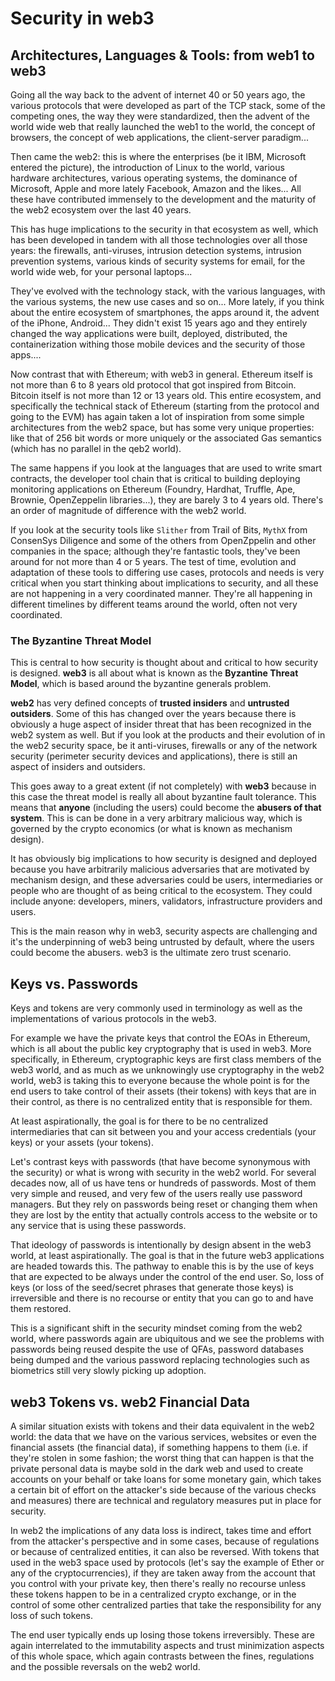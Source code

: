 # Security in web3

## Architectures, Languages & Tools: from web1 to web3

Going all the way back to the advent of internet 40 or 50 years ago, the various protocols that were developed as part of the TCP stack, some of the competing ones, the way they were standardized, then the advent of the world wide web that really launched the web1 to the world, the concept of browsers, the concept of web applications, the client-server paradigm...

Then came the web2: this is where the enterprises (be it IBM, Microsoft entered the picture), the introduction of Linux to the world, various hardware architectures, various operating systems, the dominance of Microsoft, Apple and more lately Facebook, Amazon and the likes... All these have contributed immensely to the development and the maturity of the web2 ecosystem over the last 40 years.

This has huge implications to the security in that ecosystem as well, which has been developed in tandem with all those technologies over all those years: the firewalls, anti-viruses, intrusion detection systems, intrusion prevention systems, various kinds of security systems for email, for the world wide web, for your personal laptops...

They've evolved with the technology stack, with the various languages, with the various systems, the new use cases and so on... More lately, if you think about the entire ecosystem of smartphones, the apps around it, the advent of the iPhone, Android... They didn't exist 15 years ago and they entirely changed the way applications were built, deployed, distributed, the containerization withing those mobile devices and the security of those apps....

Now contrast that with Ethereum; with web3 in general. Ethereum itself is not more than 6 to 8 years old protocol that got inspired from Bitcoin.
Bitcoin itself is not more than 12 or 13 years old. This entire ecosystem, and specifically the technical stack of Ethereum (starting from the protocol and going to the EVM) has again taken a lot of inspiration from some simple architectures from the web2 space, but has some very unique properties: like that of 256 bit words or more uniquely or the associated Gas semantics (which has no parallel in the qeb2 world).

The same happens if you look at the languages that are used to write smart contracts, the developer tool chain that is critical to building deploying monitoring applications on Ethereum (Foundry, Hardhat, Truffle, Ape, Brownie, OpenZeppelin libraries...), they are barely 3 to 4 years old. There's an order of magnitude of difference with the web2 world.

If you look at the security tools like `Slither` from Trail of Bits, `MythX` from ConsenSys Diligence and some of the others from OpenZppelin and other companies in the space; although they're fantastic tools, they've been around for not more than 4 or 5 years. The test of time, evolution and adaptation of these tools to differing use cases, protocols and needs is very critical when you start thinking about implications to security, and all these are not happening in a very coordinated manner. They're all happening in different timelines by different teams around the world, often not very coordinated.

### The Byzantine Threat Model

This is central to how security is thought about and critical to how security is designed. **web3** is all about what is known as the **Byzantine Threat Model**, which is based around the byzantine generals problem.

**web2** has very defined concepts of **trusted insiders** and **untrusted outsiders**. Some of this has changed over the years because there is obviously a huge aspect of insider threat that has been recognized in the web2 system as well. But if you look at the products and their evolution of in the web2 security space, be it anti-viruses, firewalls or any of the network security (perimeter security devices and applications), there is still an aspect of insiders and outsiders.

This goes away to a great extent (if not completely) with **web3** because in this case the threat model is really all about byzantine fault tolerance. This means that **anyone** (including the users) could become the **abusers of that system**. This is can be done in a very arbitrary malicious way, which  is governed by the crypto economics (or what is known as mechanism design).

It has obviously big implications to how security is designed and deployed because you have arbitrarily malicious adversaries that are motivated by mechanism design, and these adversaries could be users, intermediaries or people who are thought of as being critical to the ecosystem. They could include anyone: developers, miners, validators, infrastructure providers and users.

This is the main reason why in web3, security aspects are challenging and it's the underpinning of web3 being untrusted by default, where the users could become the abusers. web3 is the ultimate zero trust scenario.

## Keys vs. Passwords

Keys and tokens are very commonly used in terminology as well as the implementations of various protocols in the web3.

For example we have the private keys that control the EOAs in Ethereum, which is all about the public key cryptography that is used in web3. More specifically, in Ethereum, cryptographic keys are first class members of the web3 world, and as much as we unknowingly use cryptography in the web2 world, web3 is taking this to everyone because the whole point is for the end users to take control of their assets (their tokens) with keys that are in their control, as there is no centralized entity that is responsible for them.

At least aspirationally, the goal is for there to be no centralized intermediaries that can sit between you and your access credentials (your keys) or your assets (your tokens).

Let's contrast keys with passwords (that have become synonymous with the security) or what is wrong with security in the web2 world. For several decades now, all of us have tens or hundreds of passwords. Most of them very simple and reused, and very few of the users really use password managers. But they rely on passwords being reset or changing them when they are lost by the entity that actually controls access to the website or to any service that is using these passwords.

That ideology of passwords is intentionally by design absent in the web3 world, at least aspirationally. The goal is that in the future web3 applications are headed towards this. The pathway to enable this is by the use of keys that are expected to be always under the control of the end user. So, loss of keys (or loss of the seed/secret phrases that generate those keys) is irreversible and there is no recourse or entity that you can go to and have them restored.

This is a significant shift in the security mindset coming from the web2 world, where passwords again are ubiquitous and we see the problems with passwords being reused despite the use of QFAs, password databases being dumped and the various password replacing technologies such as biometrics still very slowly picking up adoption.

## web3 Tokens vs. web2 Financial Data

A similar situation exists with tokens and their data equivalent in the web2 world: the data that we have on the various services, websites or even the financial assets (the financial data), if something happens to them (i.e. if they're stolen in some fashion; the worst thing that can happen is that the private personal data is maybe sold in the dark web and used to create accounts on your behalf or take loans for some monetary gain, which takes a certain bit of effort on the attacker's side because of the various checks and measures) there are technical and regulatory measures put in place for security.

In web2 the implications of any data loss is indirect, takes time and effort from the attacker's perspective and in some cases, because of regulations or because of centralized entities, it can also be reversed.
With tokens that used in the web3 space used by protocols (let's say the example of Ether or any of the cryptocurrencies), if they are taken away from the account that you control with your private key, then there's really no recourse unless these tokens happen to be in a centralized crypto exchange, or in the control of some other centralized parties that take the responsibility for any loss of such tokens.

The end user typically ends up losing those tokens irreversibly.
These are again interrelated to the immutability aspects and trust minimization aspects of this whole space, which again contrasts between the fines, regulations and the possible reversals on the web2 world.